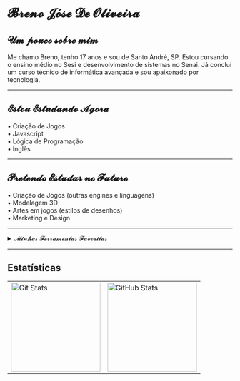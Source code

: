 # 𝓑𝓻𝓮𝓷𝓸 𝓙𝓸́𝓼𝓮 𝓓𝓮 𝓞𝓵𝓲𝓿𝓮𝓲𝓻𝓪

## 𝓤𝓶 𝓹𝓸𝓾𝓬𝓸 𝓼𝓸𝓫𝓻𝓮 𝓶𝓲𝓶

Me chamo Breno, tenho 17 anos e sou de Santo André, SP. Estou cursando o ensino médio no Sesi e desenvolvimento de sistemas no Senai. Já concluí um curso técnico de informática avançada e sou apaixonado por tecnologia.

---

## 𝓔𝓼𝓽𝓸𝓾 𝓔𝓼𝓽𝓾𝓭𝓪𝓷𝓭𝓸 𝓐𝓰𝓸𝓻𝓪

• Criação de Jogos  
• Javascript  
• Lógica de Programação  
• Inglês  

---

## 𝓟𝓻𝓮𝓽𝓮𝓷𝓭𝓸 𝓔𝓼𝓽𝓾𝓭𝓪𝓻 𝓷𝓸 𝓕𝓾𝓽𝓾𝓻𝓸

• Criação de Jogos (outras engines e linguagens)  
• Modelagem 3D  
• Artes em jogos (estilos de desenhos)  
• Marketing e Design  

---

<details> 
  <summary>𝓜𝓲𝓷𝓱𝓪𝓼 𝓕𝓮𝓻𝓻𝓪𝓶𝓮𝓷𝓽𝓪𝓼 𝓕𝓪𝓿𝓸𝓻𝓲𝓽𝓪𝓼</summary>

### Linguagens

<a href="#"><img alt="Bash" src="https://img.shields.io/badge/Bash-121011?style=flat&logo=gnu-bash&logoColor=white"></a>
<a href="#"><img alt="C" src="https://img.shields.io/badge/C-03599C?style=flat&logo=c&logoColor=white"></a>
<a href="#"><img alt="C++" src="https://img.shields.io/badge/C++-00599C?style=flat&logo=c%2B%2B&logoColor=white"></a>
<a href="#"><img alt="C#" src="https://img.shields.io/badge/C%23-68217A?style=flat&logo=c-sharp&logoColor=white"></a>
<a href="#"><img alt="CSS" src="https://img.shields.io/badge/CSS-1572B6?style=flat&logo=css3&logoColor=white"></a>
<a href="#"><img alt="HTML" src="https://img.shields.io/badge/HTML-E34F26?style=flat&logo=html5&logoColor=white"></a>
<a href="#"><img alt="Java" src="https://img.shields.io/badge/Java-007396?style=flat&logo=java&logoColor=white"></a>
<a href="#"><img alt="JavaScript" src="https://img.shields.io/badge/JavaScript-F7DF1E?style=flat&logo=javascript&logoColor=black"></a>
<a href="#"><img alt="PHP" src="https://img.shields.io/badge/PHP-777BB4?style=flat&logo=php&logoColor=white"></a>
<a href="#"><img alt="Python" src="https://img.shields.io/badge/Python-3776AB?style=flat&logo=python&logoColor=white"></a>

### Bibliotecas

<a href="#"><img alt="Arduino" src="https://img.shields.io/badge/Arduino-00979D?style=flat&logo=arduino&logoColor=white"></a>
<a href="#"><img alt="Discord.py" src="https://img.shields.io/badge/Discord.py-7289DA?style=flat&logo=discord&logoColor=white"></a>
<a href="#"><img alt="GitHub Actions" src="https://img.shields.io/badge/GitHub_Actions-2088FF?style=flat&logo=github-actions&logoColor=white"></a>
<a href="#"><img alt="Nextcord" src="https://img.shields.io/badge/Nextcord-7289DA?style=flat&logo=discord&logoColor=white"></a>
<a href="#"><img alt="NumPy" src="https://img.shields.io/badge/NumPy-013243?style=flat&logo=numpy&logoColor=white"></a>
<a href="#"><img alt="PHPUnit" src="https://img.shields.io/badge/PHPUnit-366488?style=flat&logo=php&logoColor=white"></a>
<a href="#"><img alt="Wordpress" src="https://img.shields.io/badge/WordPress-21759B?style=flat&logo=wordpress&logoColor=white"></a>

### Softwares

<a href="#"><img alt="Adobe" src="https://img.shields.io/badge/Adobe-FF0000?style=flat&logo=adobe&logoColor=white"></a>
<a href="#"><img alt="Android" src="https://img.shields.io/badge/Android-3DDC84?style=flat&logo=android&logoColor=white"></a>
<a href="#"><img alt="Arch Linux" src="https://img.shields.io/badge/Arch_Linux-1793D1?style=flat&logo=arch-linux&logoColor=white"></a>
<a href="#"><img alt="Audacity" src="https://img.shields.io/badge/Audacity-0000CC?style=flat&logo=audacity&logoColor=white"></a>
<a href="#"><img alt="Dark Reader" src="https://img.shields.io/badge/Dark_Reader-141E24?style=flat&logo=dark-reader&logoColor=white"></a>
<a href="#"><img alt="Discord" src="https://img.shields.io/badge/Discord-5865F2?style=flat&logo=discord&logoColor=white"></a>
<a href="#"><img alt="Git" src="https://img.shields.io/badge/Git-F05033?style=flat&logo=git&logoColor=white"></a>
<a href="#"><img alt="GitHub Desktop" src="https://img.shields.io/badge/GitHub_Desktop-8034A9?style=flat&logo=github&logoColor=white"></a>
<a href="#"><img alt="OBS Studio" src="https://img.shields.io/badge/OBS_Studio-302E31?style=flat&logo=obs-studio&logoColor=white"></a>
<a href="#"><img alt="Visual Studio Code" src="https://img.shields.io/badge/Visual_Studio_Code-0078D7?style=flat&logo=visual-studio-code&logoColor=white"></a>

</details>

---

## Estatísticas

<table>
  <tr>
    <td>
      <a href="https://github.com/Breno-J-Oliveira/">
        <img 
          alt="Git Stats" 
          height="200" 
          src="https://github-readme-stats.vercel.app/api?username=Breno-J-Oliveira&show_icons=true&theme=tokyonight&include_all_commits=true&locale=pt-br" 
        />
      </a>
    </td>
    <td>
      <a href="https://github.com/Breno-J-Oliveira/">
        <img 
          alt="GitHub Stats" 
          height="200" 
          src="https://github-readme-stats.vercel.app/api/top-langs/?username=larissakich&theme=tokyonight&layout=compact&custom_title=Tecnologias&langs_count=9" 
        />
      </a>
    </td>
  </tr>
</table>

</table>
